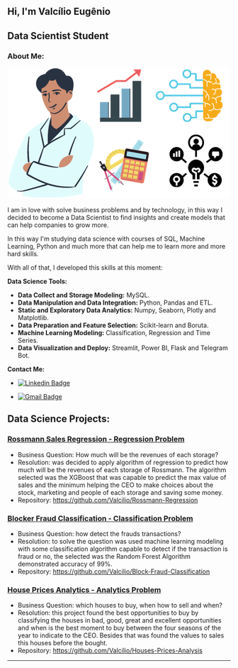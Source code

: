 ## Hi, I'm Valcílio Eugênio

## Data Scientist Student


### About Me:

<p align='center'>
    <img src='first.png'<
</p>


I am in love with solve business problems and by technology, in this way I decided to become a Data Scientist to find insights and create models that can help companies to grow more. 

In this way I'm studying data science with courses of SQL, Machine Learning, Python and much more that can help me to learn more and more hard skills.

With all of that, I developed this skills at this moment:

**Data Science Tools:**

* **Data Collect and Storage Modeling:** MySQL.
* **Data Manipulation and Data Integration:** Python, Pandas and ETL.
* **Static and Exploratory Data Analytics:** Numpy, Seaborn, Plotly and Matplotlib.
* **Data Preparation and Feature Selection:** Scikit-learn and Boruta.
* **Machine Learning Modeling:** Classification, Regression and Time Series.
* **Data Visualization and Deploy:** Streamlit, Power BI, Flask and Telegram Bot.

**Contact Me:**

* [![Linkedin Badge](https://img.shields.io/badge/-ValcilioEugenio-blue?style=flat-square&logo=Linkedin&logoColor=white&link=https://www.linkedin.com/in/valc%C3%ADlio-eug%C3%AAnio-b21ab2188/)](https://www.linkedin.com/in/valc%C3%ADlio-eug%C3%AAnio-b21ab2188/)

* [![Gmail Badge](https://img.shields.io/badge/-eugeniovalcilio@gmail.com-c14438?style=flat-square&logo=Gmail&logoColor=white&link=mailto:eugeniovalcilio@gmail.com)](mailto:eugeniovalcilio@gmail.com)


## Data Science Projects:

### [Rossmann Sales Regression - Regression Problem](https://github.com/Valcilio/Rossmann-Regression)
  * Business Question: How much will be the revenues of each storage?
  * Resolution: was decided to apply algorithm of regression to predict how much will be the revenues of each storage of Rossmann. The algorithm selected was the XGBoost that was capable to predict the max value of sales and the minimum helping the CEO to make choices about the stock, marketing and people of each storage and saving some money.
  * Repository: https://github.com/Valcilio/Rossmann-Regression

### [Blocker Fraud Classification - Classification Problem](https://github.com/Valcilio/Block-Fraud-Classification)
  * Business Question: how detect the frauds transactions?
  * Resolution: to solve the question was used machine learning modeling with some classification algorithm capable to detect if the transaction is fraud or no, the selected was the Random Forest Algorithm demonstrated accuracy of 99%.
  * Repository: https://github.com/Valcilio/Block-Fraud-Classification

### [House Prices Analytics - Analytics Problem](https://github.com/Valcilio/Houses-Prices-Analysis)
  * Business Question: which houses to buy, when how to sell and when?
  * Resolution: this project found the best opportunities to buy by classifying the houses in bad, good, great and excellent opportunities and when is the best moment to buy between the four seasons of the year to indicate to the CEO. Besides that was found the values to sales this houses before the bought.
  * Repository: https://github.com/Valcilio/Houses-Prices-Analysis


---
